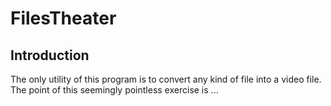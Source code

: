 # FilesTheater

## Introduction
The only utility of this program is to convert any kind of file into a video file. The point of this seemingly pointless exercise is ...

